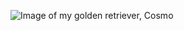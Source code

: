 ![Image of my golden retriever, Cosmo](https://scontent-ort2-1.xx.fbcdn.net/v/t1.6435-9/c0.79.720.720a/s552x414/118308543_10224051882585846_508672893217829619_n.jpg?_nc_cat=106&ccb=1-5&_nc_sid=da31f3&_nc_ohc=yJRDfaosWHUAX9nBUGm&_nc_ht=scontent-ort2-1.xx&oh=7d5598a1629e1ca9a6b904201bbf3401&oe=618C6C50) 
